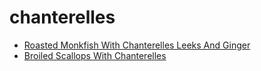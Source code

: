 # chanterelles

 * [Roasted Monkfish With Chanterelles Leeks And Ginger](../../index/r/roasted-monkfish-with-chanterelles-leeks-and-ginger-13631.json)
 * [Broiled Scallops With Chanterelles](../../index/b/broiled-scallops-with-chanterelles.json)
